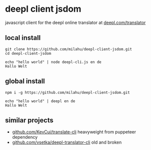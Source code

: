 # deepl client jsdom

javascript client for the deepl online translator at [deepl.com/translator](https://www.deepl.com/translator)

## local install

```
git clone https://github.com/milahu/deepl-client-jsdom.git
cd deepl-client-jsdom

echo "hello world" | node deepl-cli.js en de
Hallo Welt
```

## global install

```
npm i -g https://github.com/milahu/deepl-client-jsdom.git

echo "hello world" | deepl en de
Hallo Welt
```

## similar projects

* [github.com/KevCui/translate-cli](https://github.com/KevCui/translate-cli) heavyweight from puppeteer dependency
* [github.com/vsetka/deepl-translator-cli](https://github.com/vsetka/deepl-translator-cli) old and broken
